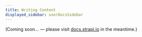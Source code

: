 ```yaml
---
title: Writing Content
displayed_sidebar: userDocsSidebar
---
```


(Coming soon… — please visit [docs.strapi.io](https://docs.strapi.io/user-docs/latest/content-manager/writing-content.html) in the meantime.)